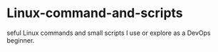 # Linux-command-and-scripts
seful Linux commands and small scripts I use or explore as a DevOps beginner.
